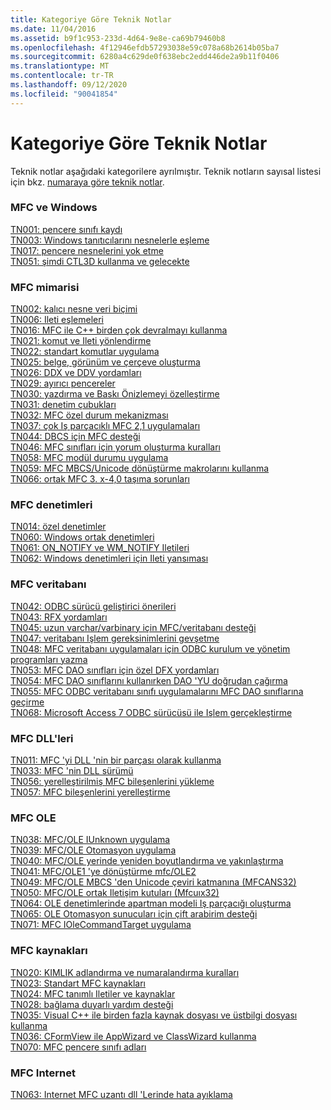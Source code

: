 ```yaml
---
title: Kategoriye Göre Teknik Notlar
ms.date: 11/04/2016
ms.assetid: b9f1c953-233d-4d64-9e8e-ca69b79460b8
ms.openlocfilehash: 4f12946efdb57293038e59c078a68b2614b05ba7
ms.sourcegitcommit: 6280a4c629de0f638ebc2edd446de2a9b11f0406
ms.translationtype: MT
ms.contentlocale: tr-TR
ms.lasthandoff: 09/12/2020
ms.locfileid: "90041854"
---
```

# <a name="technical-notes-by-category"></a>Kategoriye Göre Teknik Notlar

Teknik notlar aşağıdaki kategorilere ayrılmıştır. Teknik notların sayısal listesi için bkz. [numaraya göre teknik notlar](../mfc/technical-notes-by-number.md).

### <a name="mfc-and-windows"></a>MFC ve Windows

[TN001: pencere sınıfı kaydı](../mfc/tn001-window-class-registration.md)\
[TN003: Windows tanıtıcılarını nesnelerle eşleme](../mfc/tn003-mapping-of-windows-handles-to-objects.md)\
[TN017: pencere nesnelerini yok etme](../mfc/tn017-destroying-window-objects.md)\
[TN051: şimdi CTL3D kullanma ve gelecekte](../mfc/tn051-using-ctl3d-now-and-in-the-future.md)

### <a name="mfc-architecture"></a>MFC mimarisi

[TN002: kalıcı nesne veri biçimi](../mfc/tn002-persistent-object-data-format.md)\
[TN006: Ileti eşlemeleri](../mfc/tn006-message-maps.md)\
[TN016: MFC ile C++ birden çok devralmayı kullanma](../mfc/tn016-using-cpp-multiple-inheritance-with-mfc.md)\
[TN021: komut ve Ileti yönlendirme](../mfc/tn021-command-and-message-routing.md)\
[TN022: standart komutlar uygulama](../mfc/tn022-standard-commands-implementation.md)\
[TN025: belge, görünüm ve çerçeve oluşturma](../mfc/tn025-document-view-and-frame-creation.md)\
[TN026: DDX ve DDV yordamları](../mfc/tn026-ddx-and-ddv-routines.md)\
[TN029: ayırıcı pencereler](../mfc/tn029-splitter-windows.md)\
[TN030: yazdırma ve Baskı Önizlemeyi özelleştirme](../mfc/tn030-customizing-printing-and-print-preview.md)\
[TN031: denetim çubukları](../mfc/tn031-control-bars.md)\
[TN032: MFC özel durum mekanizması](../mfc/tn032-mfc-exception-mechanism.md)\
[TN037: çok Iş parçacıklı MFC 2,1 uygulamaları](../mfc/tn037-multithreaded-mfc-2-1-applications.md)\
[TN044: DBCS için MFC desteği](../mfc/tn044-mfc-support-for-dbcs.md)\
[TN046: MFC sınıfları için yorum oluşturma kuralları](../mfc/tn046-commenting-conventions-for-the-mfc-classes.md)\
[TN058: MFC modül durumu uygulama](../mfc/tn058-mfc-module-state-implementation.md)\
[TN059: MFC MBCS/Unicode dönüştürme makrolarını kullanma](../mfc/tn059-using-mfc-mbcs-unicode-conversion-macros.md)\
[TN066: ortak MFC 3. x-4,0 taşıma sorunları](../mfc/tn066-common-mfc-3-x-to-4-0-porting-issues.md)

### <a name="mfc-controls"></a>MFC denetimleri

[TN014: özel denetimler](../mfc/tn014-custom-controls.md)\
[TN060: Windows ortak denetimleri](../mfc/tn060-the-new-windows-common-controls.md)\
[TN061: ON_NOTIFY ve WM_NOTIFY Iletileri](../mfc/tn061-on-notify-and-wm-notify-messages.md)\
[TN062: Windows denetimleri için Ileti yansıması](../mfc/tn062-message-reflection-for-windows-controls.md)

### <a name="mfc-database"></a>MFC veritabanı

[TN042: ODBC sürücü geliştirici önerileri](../mfc/tn042-odbc-driver-developer-recommendations.md)\
[TN043: RFX yordamları](../mfc/tn043-rfx-routines.md)\
[TN045: uzun varchar/varbinary için MFC/veritabanı desteği](../mfc/tn045-mfc-database-support-for-long-varchar-varbinary.md)\
[TN047: veritabanı Işlem gereksinimlerini gevşetme](../mfc/tn047-relaxing-database-transaction-requirements.md)\
[TN048: MFC veritabanı uygulamaları için ODBC kurulum ve yönetim programları yazma](../mfc/tn048-writing-odbc-setup-and-administration-programs.md)\
[TN053: MFC DAO sınıfları için özel DFX yordamları](../mfc/tn053-custom-dfx-routines-for-dao-database-classes.md)\
[TN054: MFC DAO sınıflarını kullanırken DAO 'YU doğrudan çağırma](../mfc/tn054-calling-dao-directly-while-using-mfc-dao-classes.md)\
[TN055: MFC ODBC veritabanı sınıfı uygulamalarını MFC DAO sınıflarına geçirme](../mfc/tn055-migrating-mfc-odbc-database-class-applications-to-mfc-dao-classes.md)\
[TN068: Microsoft Access 7 ODBC sürücüsü ile Işlem gerçekleştirme](../mfc/tn068-performing-transactions-with-the-microsoft-access-7-odbc-driver.md)

### <a name="mfc-dlls"></a>MFC DLL'leri

[TN011: MFC 'yi DLL 'nin bir parçası olarak kullanma](../mfc/tn011-using-mfc-as-part-of-a-dll.md)\
[TN033: MFC 'nin DLL sürümü](../mfc/tn033-dll-version-of-mfc.md)\
[TN056: yerelleştirilmiş MFC bileşenlerini yükleme](../mfc/tn056-installation-of-localized-mfc-components.md)\
[TN057: MFC bileşenlerini yerelleştirme](../mfc/tn057-localization-of-mfc-components.md)

### <a name="mfc-ole"></a>MFC OLE

[TN038: MFC/OLE IUnknown uygulama](../mfc/tn038-mfc-ole-iunknown-implementation.md)\
[TN039: MFC/OLE Otomasyon uygulama](../mfc/tn039-mfc-ole-automation-implementation.md)\
[TN040: MFC/OLE yerinde yeniden boyutlandırma ve yakınlaştırma](../mfc/tn040-mfc-ole-in-place-resizing-and-zooming.md)\
[TN041: MFC/OLE1 'ye dönüştürme mfc/OLE2](../mfc/tn041-mfc-ole1-migration-to-mfc-ole-2.md)\
[TN049: MFC/OLE MBCS 'den Unicode çeviri katmanına (MFCANS32)](../mfc/tn049-mfc-ole-mbcs-to-unicode-translation-layer-mfcans32.md)\
[TN050: MFC/OLE ortak Iletişim kutuları (Mfcuıx32)](../mfc/tn050-mfc-ole-common-dialogs-mfcuix32.md)\
[TN064: OLE denetimlerinde apartman modeli Iş parçacığı oluşturma](../mfc/tn064-apartment-model-threading-in-activex-controls.md)\
[TN065: OLE Otomasyon sunucuları için çift arabirim desteği](../mfc/tn065-dual-interface-support-for-ole-automation-servers.md)\
[TN071: MFC IOleCommandTarget uygulama](../mfc/tn071-mfc-iolecommandtarget-implementation.md)

### <a name="mfc-resources"></a>MFC kaynakları

[TN020: KIMLIK adlandırma ve numaralandırma kuralları](../mfc/tn020-id-naming-and-numbering-conventions.md)\
[TN023: Standart MFC kaynakları](../mfc/tn023-standard-mfc-resources.md)\
[TN024: MFC tanımlı Iletiler ve kaynaklar](../mfc/tn024-mfc-defined-messages-and-resources.md)\
[TN028: bağlama duyarlı yardım desteği](../mfc/tn028-context-sensitive-help-support.md)\
[TN035: Visual C++ ile birden fazla kaynak dosyası ve üstbilgi dosyası kullanma](../mfc/tn035-using-multiple-resource-files-and-header-files-with-visual-cpp.md)\
[TN036: CFormView ile AppWizard ve ClassWizard kullanma](../mfc/tn036-using-cformview-with-appwizard-and-classwizard.md)\
[TN070: MFC pencere sınıfı adları](../mfc/tn070-mfc-window-class-names.md)

### <a name="mfc-internet"></a>MFC Internet

[TN063: Internet MFC uzantı dll 'Lerinde hata ayıklama](../mfc/tn063-debugging-internet-extension-dlls.md)
